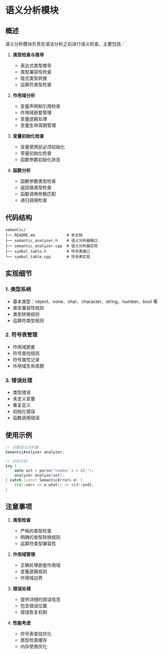 # 语义分析模块

## 概述

语义分析模块负责在语法分析之后进行语义检查，主要包括：

1. **类型检查与推导**
   - 表达式类型推导
   - 类型兼容性检查
   - 隐式类型转换
   - 运算符类型检查

2. **作用域分析**
   - 变量声明和引用检查
   - 作用域嵌套管理
   - 变量遮蔽处理
   - 变量生命周期管理

3. **变量初始化检查**
   - 变量使用前必须初始化
   - 常量初始化检查
   - 函数参数初始化状态

4. **函数分析**
   - 函数参数类型检查
   - 返回值类型检查
   - 函数调用参数匹配
   - 递归调用检查

## 代码结构

```
semantic/
├── README.md              # 本文档
├── semantic_analyzer.h    # 语义分析器接口
├── semantic_analyzer.cpp  # 语义分析器实现
├── symbol_table.h         # 符号表接口
└── symbol_table.cpp       # 符号表实现
```

## 实现细节

### 1. 类型系统
- 基本类型：object、none、char、character、string、number、bool 等
- 类型兼容性规则
- 类型转换规则
- 运算符类型规则

### 2. 符号表管理
- 作用域嵌套
- 符号查找规则
- 符号属性记录
- 作用域生命周期

### 3. 错误处理
- 类型错误
- 未定义变量
- 重复定义
- 初始化错误
- 函数调用错误

## 使用示例

```cpp
// 创建语义分析器
SemanticAnalyzer analyzer;

// 分析代码
try {
    auto ast = parse("number x = 42;");
    analyzer.analyze(ast);
} catch (const SemanticError& e) {
    std::cerr << e.what() << std::endl;
}
```

## 注意事项

1. **类型检查**
   - 严格的类型检查
   - 明确的类型转换规则
   - 运算符类型兼容性

2. **作用域管理**
   - 正确处理嵌套作用域
   - 变量遮蔽规则
   - 作用域边界

3. **错误处理**
   - 提供详细的错误信息
   - 包含错误位置
   - 错误恢复机制

4. **性能考虑**
   - 符号表查找优化
   - 类型检查缓存
   - 内存使用优化